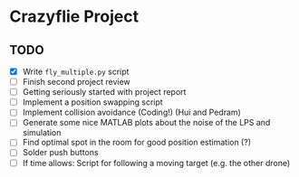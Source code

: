 # Crazyflie Project

## TODO


- [x] Write `fly_multiple.py` script
- [ ] Finish second project review
- [ ] Getting seriously started with project report
- [ ] Implement a position swapping script
- [ ] Implement collision avoidance (Coding!) (Hui and Pedram)
- [ ] Generate some nice MATLAB plots about the noise of the LPS and simulation
- [ ] Find optimal spot in the room for good position estimation (?) 
- [ ] Solder push buttons
- [ ] If time allows: Script for following a moving target (e.g. the other drone)
